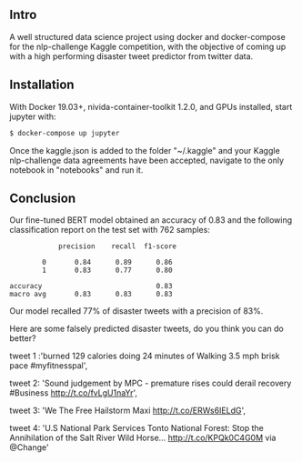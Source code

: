 ## Intro

A well structured data science project using docker and docker-compose for the nlp-challenge Kaggle competition, with the objective of coming up with a high performing disaster tweet predictor from twitter data.

## Installation

With Docker 19.03+, nivida-container-toolkit 1.2.0, and GPUs installed, start jupyter with:

```bash
$ docker-compose up jupyter
```

Once the kaggle.json is added to the folder "~/.kaggle" and your Kaggle nlp-challenge data agreements have been accepted, navigate to the only notebook in "notebooks" and run it.

## Conclusion

Our fine-tuned BERT model obtained an accuracy of 0.83 and the following classification report on the test set with 762 samples:

```
            precision    recall  f1-score

        0       0.84      0.89      0.86
        1       0.83      0.77      0.80

accuracy                            0.83
macro avg       0.83      0.83      0.83
```

Our model recalled 77% of disaster tweets with a precision of 83%.

Here are some falsely predicted disaster tweets, do you think you can do better?

tweet 1 :'burned 129 calories doing 24 minutes of Walking 3.5 mph brisk pace #myfitnesspal',

tweet 2: 'Sound judgement by MPC - premature rises could derail recovery #Business http://t.co/fvLgU1naYr',

tweet 3: 'We The Free Hailstorm Maxi http://t.co/ERWs6IELdG',

tweet 4: 'U.S National Park Services Tonto National Forest: Stop the Annihilation of the Salt River Wild Horse... http://t.co/KPQk0C4G0M via @Change'
